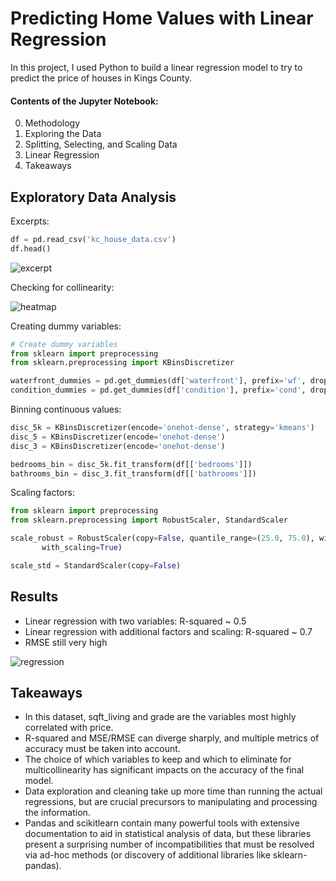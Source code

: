 # Predicting Home Values with Linear Regression

In this project, I used Python to build a linear regression model to try to predict the price of houses in Kings County.

#### Contents of the Jupyter Notebook:

0. Methodology
1. Exploring the Data
2. Splitting, Selecting, and Scaling Data
3. Linear Regression
4. Takeaways

## Exploratory Data Analysis

Excerpts:

```python
df = pd.read_csv('kc_house_data.csv')
df.head()
```
![excerpt](https://github.com/lorarjohns/dsc-v2-mod1-final-project/blob/master/excerpt.png)

Checking for collinearity:

![heatmap](https://github.com/lorarjohns/dsc-v2-mod1-final-project/blob/master/heatmap.png)

Creating dummy variables:

```python
# Create dummy variables
from sklearn import preprocessing
from sklearn.preprocessing import KBinsDiscretizer

waterfront_dummies = pd.get_dummies(df['waterfront'], prefix='wf', drop_first=True)
condition_dummies = pd.get_dummies(df['condition'], prefix='cond', drop_first=True)
```

Binning continuous values:

```python
disc_5k = KBinsDiscretizer(encode='onehot-dense', strategy='kmeans')
disc_5 = KBinsDiscretizer(encode='onehot-dense')
disc_3 = KBinsDiscretizer(encode='onehot-dense')

bedrooms_bin = disc_5k.fit_transform(df[['bedrooms']])
bathrooms_bin = disc_3.fit_transform(df[['bathrooms']])
```
Scaling factors:

```python
from sklearn import preprocessing
from sklearn.preprocessing import RobustScaler, StandardScaler

scale_robust = RobustScaler(copy=False, quantile_range=(25.0, 75.0), with_centering=True,
       with_scaling=True)

scale_std = StandardScaler(copy=False)
```

## Results

+ Linear regression with two variables: R-squared ~ 0.5
+ Linear regression with additional factors and scaling: R-squared ~ 0.7
+ RMSE still very high

![regression](https://github.com/lorarjohns/dsc-v2-mod1-final-project/blob/master/regression.png)

## Takeaways

+ In this dataset, sqft_living and grade are the variables most highly correlated with price.
+ R-squared and MSE/RMSE can diverge sharply, and multiple metrics of accuracy must be taken into account.
+ The choice of which variables to keep and which to eliminate for multicollinearity has significant impacts on the accuracy of the final model.
+ Data exploration and cleaning take up more time than running the actual regressions, but are crucial precursors to manipulating and processing the information.
+ Pandas and scikitlearn contain many powerful tools with extensive documentation to aid in statistical analysis of data, but these libraries present a surprising number of incompatibilities that must be resolved via ad-hoc methods (or discovery of additional libraries like sklearn-pandas).
